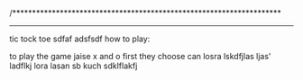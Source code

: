 /********************************************************************
*********************************************************************
tic tock toe sdfaf
adsfsdf
how to play:

to play the game jaise x and o first they choose can losra lskdfjlas ljas'
ladflkj 
lora lasan sb kuch
sdklflakfj

